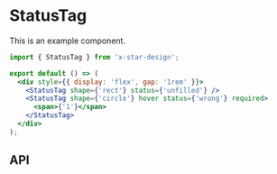 # StatusTag

This is an example component.

```jsx
import { StatusTag } from 'x-star-design';

export default () => (
  <div style={{ display: 'flex', gap: '1rem' }}>
    <StatusTag shape={'rect'} status={'unfilled'} />
    <StatusTag shape={'circle'} hover status={'wrong'} required>
      <span>{'1'}</span>
    </StatusTag>
  </div>
);
```

## API

<API id="StatusTag"></API>
